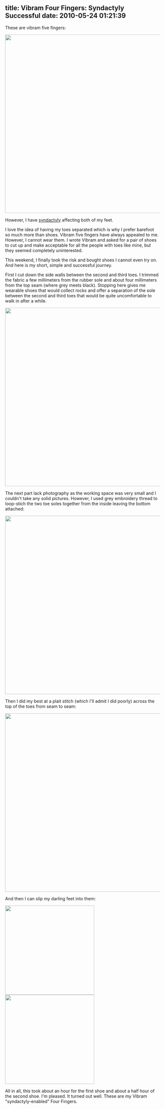 title: Vibram Four Fingers: Syndactyly Successful
date: 2010-05-24 01:21:39
---

<p>These are vibram five fingers:</p>

<img src="http://lethargy.org/theo/photos/Shoots/2010/05/23/IMG_0837.jpg" width="580px"/>

<p>However, I have <a href="http://en.wikipedia.org/wiki/Syndactyly">syndactyly</a> affecting both of my feet.</p>

<p>I love the idea of having my toes separated which is why I prefer barefoot so much more than shoes.  Vibram five fingers have always appealed to me. However, I cannot wear them.  I wrote Vibram and asked for a pair of shoes to cut up and make acceptable for all the people with toes like mine, but they seemed completely uninterested.</p>

<p>This weekend, I finally took the risk and bought shoes I cannot even try on.  And here is my short, simple and successful journey.</p>

<p>First I cut down the side walls between the second and third toes. I trimmed the fabric a few millimeters from the rubber sole and about four millimeters from the top seam (where grey meets black).  Stopping here gives me wearable shoes that would collect rocks and offer a separation of the sole between the second and third toes that would be quite uncomfortable to walk in after a while.</p>

<img src="http://lethargy.org/theo/photos/Shoots/2010/05/23/IMG_0839.jpg" width="580px"/>

<p>The next part lack photography as the working space was very small and I couldn't take any solid pictures.  However, I used grey embroidery thread to loop-stich the two toe soles together from the inside leaving the bottom attached:</p>

<img src="http://lethargy.org/theo/photos/Shoots/2010/05/23/IMG_0841.jpg" width="580px"/>

<p>Then I did my best at a plait stitch (which I'll admit I did poorly) across the top of the toes from seam to seam:</p>

<img src="http://lethargy.org/theo/photos/Shoots/2010/05/23/IMG_0840.jpg" width="580px"/>

<p>And then I can slip my darling feet into them:</p>

<img src="http://lethargy.org/theo/photos/Shoots/2010/05/23/IMG_0842.jpg" width="290px"/><img src="http://lethargy.org/theo/photos/Shoots/2010/05/23/IMG_0843.jpg" width="290px"/>

<p>All in all, this took about an hour for the first shoe and about a half hour of the second shoe.  I'm pleased.  It turned out well.  These are my Vibram "syndactyly-enabled" Four Fingers. </p>
